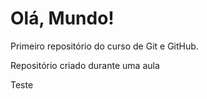 # Olá, Mundo!
 Primeiro repositório do curso de Git e GitHub.

 Repositório criado durante uma aula
 
 Teste
